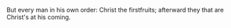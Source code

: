 But every man in his own order: Christ the firstfruits; afterward they that are Christ's at his coming.
